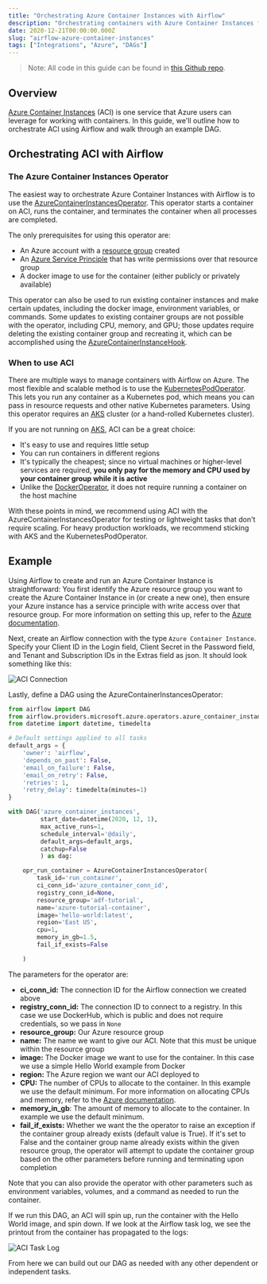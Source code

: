```yaml
---
title: "Orchestrating Azure Container Instances with Airflow"
description: "Orchestrating containers with Azure Container Instances from your Apache Airflow DAGs."
date: 2020-12-21T00:00:00.000Z
slug: "airflow-azure-container-instances"
tags: ["Integrations", "Azure", "DAGs"]
---
```


> Note: All code in this guide can be found in [this Github repo](https://github.com/astronomer/azure-operator-tutorials).

## Overview

[Azure Container Instances](https://azure.microsoft.com/en-us/services/container-instances/) (ACI) is one service that Azure users can leverage for working with containers. In this guide, we'll outline how to orchestrate ACI using Airflow and walk through an example DAG.

## Orchestrating ACI with Airflow

### The Azure Container Instances Operator

The easiest way to orchestrate Azure Container Instances with Airflow is to use the [AzureContainerInstancesOperator](https://airflow.apache.org/docs/apache-airflow/stable/_modules/airflow/contrib/operators/azure_container_instances_operator.html). This operator starts a container on ACI, runs the container, and terminates the container when all processes are completed. 

The only prerequisites for using this operator are:

- An Azure account with a [resource group](https://docs.microsoft.com/en-us/azure/azure-resource-manager/management/manage-resource-groups-portal) created
- An [Azure Service Principle](https://docs.microsoft.com/en-us/azure/active-directory/develop/app-objects-and-service-principals) that has write permissions over that resource group
- A docker image to use for the container (either publicly or privately available)

This operator can also be used to run existing container instances and make certain updates, including the docker image, environment variables, or commands. Some updates to existing container groups are not possible with the operator, including CPU, memory, and GPU; those updates require deleting the existing container group and recreating it, which can be accomplished using the [AzureContainerInstanceHook](https://github.com/apache/airflow/blob/master/airflow/providers/microsoft/azure/hooks/azure_container_instance.py).

### When to use ACI

There are multiple ways to manage containers with Airflow on Azure. The most flexible and scalable method is to use the [KubernetesPodOperator](https://airflow.apache.org/docs/apache-airflow/stable/kubernetes.html). This lets you run any container as a Kubernetes pod, which means you can pass in resource requests and other native Kubernetes parameters. Using this operator requires an [AKS](https://azure.microsoft.com/en-us/services/kubernetes-service/) cluster (or a hand-rolled Kubernetes cluster).

If you are not running on [AKS](https://azure.microsoft.com/en-us/services/kubernetes-service/), ACI can be a great choice:

- It's easy to use and requires little setup
- You can run containers in different regions
- It's typically the cheapest; since no virtual machines or higher-level services are required, **you only pay for the memory and CPU used by your container group while it is active**
- Unlike the [DockerOperator](https://airflow.apache.org/docs/apache-airflow/1.10.4/_api/airflow/operators/docker_operator/index.html), it does not require running a container on the host machine

With these points in mind, we recommend using ACI with the AzureContainerInstancesOperator for testing or lightweight tasks that don't require scaling. For heavy production workloads, we recommend sticking with AKS and the KubernetesPodOperator.

## Example

Using Airflow to create and run an Azure Container Instance is straightforward: You first identify the Azure resource group you want to create the Azure Container Instance in (or create a new one), then ensure your Azure instance has a service principle with write access over that resource group. For more information on setting this up, refer to the [Azure documentation](https://docs.microsoft.com/en-us/azure/active-directory/develop/howto-create-service-principal-portal).

Next, create an Airflow connection with the type `Azure Container Instance`. Specify your Client ID in the Login field, Client Secret in the Password field, and Tenant and Subscription IDs in the Extras field as json. It should look something like this:

![ACI Connection](https://assets2.astronomer.io/main/guides/azure-container-instances/aci_connection.png)

Lastly, define a DAG using the AzureContainerInstancesOperator:

```python
from airflow import DAG
from airflow.providers.microsoft.azure.operators.azure_container_instances import AzureContainerInstancesOperator
from datetime import datetime, timedelta

# Default settings applied to all tasks
default_args = {
    'owner': 'airflow',
    'depends_on_past': False,
    'email_on_failure': False,
    'email_on_retry': False,
    'retries': 1,
    'retry_delay': timedelta(minutes=1)
}

with DAG('azure_container_instances',
         start_date=datetime(2020, 12, 1),
         max_active_runs=1,
         schedule_interval='@daily',
         default_args=default_args,
         catchup=False
         ) as dag:

    opr_run_container = AzureContainerInstancesOperator(
        task_id='run_container',
        ci_conn_id='azure_container_conn_id',
        registry_conn_id=None,
        resource_group='adf-tutorial',
        name='azure-tutorial-container',
        image='hello-world:latest',
        region='East US',
        cpu=1,
        memory_in_gb=1.5,
        fail_if_exists=False

    )
```

The parameters for the operator are:

- **ci_conn_id:** The connection ID for the Airflow connection we created above
- **registry_conn_id:** The connection ID to connect to a registry. In this case we use DockerHub, which is public and does not require credentials, so we pass in `None`
- **resource_group:** Our Azure resource group
- **name:** The name we want to give our ACI. Note that this must be unique within the resource group
- **image:** The Docker image we want to use for the container. In this case we use a simple Hello World example from Docker
- **region:** The Azure region we want our ACI deployed to
- **CPU:** The number of CPUs to allocate to the container. In this example we use the default minimum. For more information on allocating CPUs and memory, refer to the [Azure documentation](https://docs.microsoft.com/en-us/azure/container-instances/container-instances-faq).
- **memory_in_gb**: The amount of memory to allocate to the container. In example we use the default minimum.
- **fail_if_exists:** Whether we want the the operator to raise an exception if the container group already exists (default value is True). If it's set to False and the container group name already exists within the given resource group, the operator will attempt to update the container group based on the other parameters before running and terminating upon completion

Note that you can also provide the operator with other parameters such as environment variables, volumes, and a command as needed to run the container.

If we run this DAG, an ACI will spin up, run the container with the Hello World image, and spin down. If we look at the Airflow task log, we see the printout from the container has propagated to the logs:

![ACI Task Log](https://assets2.astronomer.io/main/guides/azure-container-instances/aci_task_log.png)

From here we can build out our DAG as needed with any other dependent or independent tasks.
